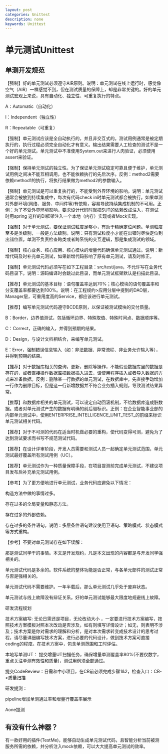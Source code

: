 ```yaml
---
layout: post
categories: Unittest
description: none
keywords: Unittest
---
```

# 单元测试Unittest



## 单测开发规范 

【强制】好的单元测试必须遵守AIR原则。说明：单元测试在线上运行时，感觉像空气（AIR）一样感觉不到，但在测试质量的保障上，却是非常关键的。好的单元测试宏观上来说，具有自动化、独立性、可重复执行的特点。

A：Automatic（自动化）

I：Independent（独立性）

R：Repeatable（可重复）

【强制】单元测试应该是全自动执行的，并且非交互式的。测试用例通常是被定期执行的，执行过程必须完全自动化才有意义。输出结果需要人工检查的测试不是一个好的单元测试。单元测试中不准使用System.out来进行人肉验证，必须使用assert来验证。

【强制】保持单元测试的独立性。为了保证单元测试稳定可靠且便于维护，单元测试用例之间决不能互相调用，也不能依赖执行的先后次序。反例：method2需要依赖method1的执行，将执行结果做为method2的参数输入。

【强制】单元测试是可以重复执行的，不能受到外界环境的影响。说明：单元测试通常会被放到持续集成中，每次有代码check in时单元测试都会被执行。如果单测对外部环境(网络、服务、中间件等)有依赖，容易导致持续集成机制的不可用。正例：为了不受外界环境影响，要求设计代码时就把SUT的依赖改成注入，在测试时用spring 这样的DI框架注入一个本地（内存）实现或者Mock实现。

【强制】对于单元测试，要保证测试粒度足够小，有助于精确定位问题。单测粒度至多是类级别，一般是方法级别。说明：只有测试粒度小才能在出错时尽快定位到出错位置。单测不负责检查跨类或者跨系统的交互逻辑，那是集成测试的领域。

【强制】核心业务、核心应用、核心模块的增量代码确保单元测试通过。说明：新增代码及时补充单元测试，如果新增代码影响了原有单元测试，请及时修正。

【强制】单元测试代码必须写在如下工程目录：src/test/java，不允许写在业务代码目录下。说明：源码编译时会跳过此目录，而单元测试框架默认是扫描此目录。

【推荐】单元测试的基本目标：语句覆盖率达到70%；核心模块的语句覆盖率和分支覆盖率都要达到100%。说明：在工程规约>应用分层中提到的DAO层，Manager层，可重用度高的Service，都应该进行单元测试。

【推荐】编写单元测试代码遵守BCDE原则，以保证被测试模块的交付质量。

B：Border，边界值测试，包括循环边界、特殊取值、特殊时间点、数据顺序等。

C：Correct，正确的输入，并得到预期的结果。

D：Design，与设计文档相结合，来编写单元测试。

E：Error，强制错误信息输入（如：非法数据、异常流程、非业务允许输入等），并得到预期的结果。

【推荐】对于数据库相关的查询，更新，删除等操作，不能假设数据库里的数据是存在的，或者直接操作数据库把数据插入进去，请使用程序插入或者导入数据的方式来准备数据。反例：删除某一行数据的单元测试，在数据库中，先直接手动增加一行作为删除目标，但是这一行新增数据并不符合业务插入规则，导致测试结果异常。

【推荐】和数据库相关的单元测试，可以设定自动回滚机制，不给数据库造成脏数据。或者对单元测试产生的数据有明确的前后缀标识。正例：在企业智能事业部的内部单元测试中，使用ENTERPRISE_INTELLIGENCE_UNIT_TEST_的前缀来标识单元测试相关代码。

【推荐】对于不可测的代码在适当时机做必要的重构，使代码变得可测，避免为了达到测试要求而书写不规范测试代码。

【推荐】在设计评审阶段，开发人员需要和测试人员一起确定单元测试范围，单元测试最好覆盖所有测试用例（UC）。

【推荐】单元测试作为一种质量保障手段，在项目提测前完成单元测试，不建议项目发布后补充单元测试用例。

【参考】为了更方便地进行单元测试，业务代码应避免以下情况：

构造方法中做的事情过多。

存在过多的全局变量和静态方法。

存在过多的外部依赖。

存在过多的条件语句。说明：多层条件语句建议使用卫语句、策略模式、状态模式等方式重构。

【参考】不要对单元测试存在如下误解：

那是测试同学干的事情。本文是开发规约，凡是本文出现的内容都是与开发同学强相关的。

单元测试代码是多余的。软件系统的整体功能是否正常，与各单元部件的测试正常与否是强相关的。

单元测试代码不需要维护。一年半载后，那么单元测试几乎处于废弃状态。

单元测试与线上故障没有辩证关系。好的单元测试能够最大限度地规避线上故障。

研发流程规划

技术方案编写: 无论日需还是项目，无论改动大小 ，一定要进行技术方案编写，按照技术方案模板对照本次改动是否涉及，如有则填写详情设计；如无，则表明不涉及；技术方案是你对需求的理解和分析，是对本次需求转变成技术设计的思考过程，请尽量详细编写技术方案，进行必要的代码设计，做到技术方案可直接coding的程度。在技术方案中，包含单测范围和工时评估。

本地写单测UT： 提交增量UT扫描任务，确保增量单测覆盖率80%(不要仅数字，重点关注单测有效性和质量)，测试用例须全部通过。

提交CodeReview：日需和中小项目，在CR前必须完成步骤1&2，检查入口：CR->质量扫描

研发提测：

pipeline增加单测通过率和增量行覆盖率展示

Aone提测



## 有没有什么神器？

有一款好用的插件(TestMe)，能够自动生成单元测试代码，且智能分析当前被测服务所需的依赖，并分析注入mock依赖，可以大大提高单元测试的效率。

